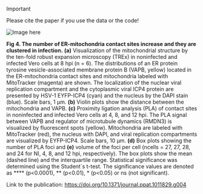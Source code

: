 > [!IMPORTANT]
> Please cite the paper if you use the data or the code!

![Image here]()

**Fig 4. The number of ER-mitochondria contact sites increase and they are clustered in infection.**
**(a)** Visualization of the mitochondrial structure by the ten-fold robust expansion microscopy (TREx) in noninfected and infected Vero cells at 8 hpi (n = 6). The distributions of an ER protein tyrosine vesicle-associated membrane protein B (VAPB, yellow) located in the ER-mitochondria contact sites and mitochondria labeled with MitoTracker (magenta) are shown. The localization of the nuclear viral replication compartment and the cytoplasmic viral ICP4 protein are presented by HSV-1 EYFP-ICP4 (cyan) and the nucleus by the DAPI stain (blue). Scale bars, 1 μm. **(b)** Violin plots show the distance between the mitochondria and VAPB. **(c)** Proximity ligation analysis (PLA) of contact sites in noninfected and infected Vero cells at 4, 8, and 12 hpi. The PLA signal between VAPB and regulator of microtubule dynamics (RMDN3) is visualized by fluorescent spots (yellow). Mitochondria are labeled with MitoTracker (red), the nucleus with DAPI, and viral replication compartments are visualized by EYFP-ICP4. Scale bars, 10 μm. **(d)** Box plots showing the number of PLA foci and **(e)** volume of the foci per cell (ncells = 27, 27, 28, and 24 for NI, 4, 8, and 12 hpi, respectively). The box plots show the mean (dashed line) and the interquartile range. Statistical significance was determined using the Student´s t-test. The significance values are denoted as **** (p<0.0001), ** (p<0.01), * (p<0.05) or ns (not significant).

Link to the publication: https://doi.org/10.1371/journal.ppat.1011829.g004
